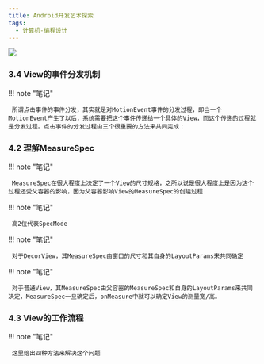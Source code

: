 ```yaml
---
title: Android开发艺术探索
tags:
  - 计算机-编程设计
---
```


![](https://wfqqreader-1252317822.image.myqcloud.com/cover/61/23735061/s_23735061.jpg)


### 3.4 View的事件分发机制




!!! note "笔记"

	 所谓点击事件的事件分发，其实就是对MotionEvent事件的分发过程，即当一个MotionEvent产生了以后，系统需要把这个事件传递给一个具体的View，而这个传递的过程就是分发过程。点击事件的分发过程由三个很重要的方法来共同完成： 


### 4.2 理解MeasureSpec




!!! note "笔记"

	 MeasureSpec在很大程度上决定了一个View的尺寸规格，之所以说是很大程度上是因为这个过程还受父容器的影响，因为父容器影响View的MeasureSpec的创建过程 


!!! note "笔记"

	 高2位代表SpecMode 


!!! note "笔记"

	 对于DecorView，其MeasureSpec由窗口的尺寸和其自身的LayoutParams来共同确定 


!!! note "笔记"

	 对于普通View，其MeasureSpec由父容器的MeasureSpec和自身的LayoutParams来共同决定，MeasureSpec一旦确定后，onMeasure中就可以确定View的测量宽/高。 


### 4.3 View的工作流程




!!! note "笔记"

	 这里给出四种方法来解决这个问题 


